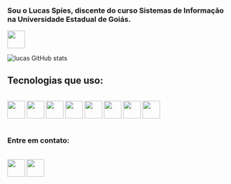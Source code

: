 ### Sou o Lucas Spies, discente do curso Sistemas de Informação na Universidade Estadual de Goiás.
<p><a href="https://www.ueg.br/iact/si/campuscentral/"><img src= https://cdn.ueg.edu.br//cms_visualizador/interface/modulos//portal//geral//images/logo.png height="40"></a></p>

![lucas GitHub stats](https://github-readme-stats.vercel.app/api?username=lucashspiess&show_icons=true&theme=draccula&rank_icon=github)

## Tecnologias que  uso:
<div style="display: inline_block"></br>
    <img align="center" src="https://www.vectorlogo.zone/logos/java/java-icon.svg" height="40"/>
    <img align="center" src="https://www.vectorlogo.zone/logos/javascript/javascript-icon.svg" height="40"/>
    <img align="center" src="https://www.vectorlogo.zone/logos/nodejs/nodejs-icon.svg" height="40"/>
    <img align="center" src="https://www.vectorlogo.zone/logos/angular/angular-icon.svg" height="40"/>
    <img align="center" src="https://www.vectorlogo.zone/logos/mongodb/mongodb-icon.svg" height="40"/>
    <img align="center" src="https://www.vectorlogo.zone/logos/postgresql/postgresql-icon.svg" height="40"/>
    <img align="center" src="https://www.vectorlogo.zone/logos/springio/springio-icon.svg" height="40"/>
    <img align="center" src="https://www.vectorlogo.zone/logos/w3_html5/w3_html5-icon.svg" height="40"/>
</div></br>

### Entre em contato:

<div style="display: inline_block"></br>
    <a href="https://www.linkedin.com/in/lucas-henrique-spies-832b42274/"><img align="center" src="https://www.vectorlogo.zone/logos/linkedin/linkedin-tile.svg" height="40"/></a>
    <a href="https://mail.google.com/mail/u/0/#inbox?compose=CllgCJfsdFsTvBXFNxFdVnJPQnbLRVTwVHTWcZxxhbLBpvNbdFBbtdRLmXmMBTfzbqTpGZKjrHg"><img align="center" src="https://www.vectorlogo.zone/logos/gmail/gmail-icon.svg" height="40"/></a>
</div>
